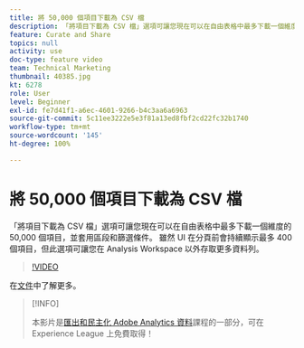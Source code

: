 ```yaml
---
title: 將 50,000 個項目下載為 CSV 檔
description: 「將項目下載為 CSV 檔」選項可讓您現在可以在自由表格中最多下載一個維度的 50,000 個項目，並套用區段和篩選條件。 雖然 UI 在分頁前會持續顯示最多 400 個項目，但此選項可讓您在 Analysis Workspace 以外存取更多資料列。
feature: Curate and Share
topics: null
activity: use
doc-type: feature video
team: Technical Marketing
thumbnail: 40385.jpg
kt: 6278
role: User
level: Beginner
exl-id: fe7d41f1-a6ec-4601-9266-b4c3aa6a6963
source-git-commit: 5c11ee3222e5e3f81a13ed8fbf2cd22fc32b1740
workflow-type: tm+mt
source-wordcount: '145'
ht-degree: 100%

---
```


# 將 50,000 個項目下載為 CSV 檔

「將項目下載為 CSV 檔」選項可讓您現在可以在自由表格中最多下載一個維度的 50,000 個項目，並套用區段和篩選條件。 雖然 UI 在分頁前會持續顯示最多 400 個項目，但此選項可讓您在 Analysis Workspace 以外存取更多資料列。

>[!VIDEO](https://video.tv.adobe.com/v/40385/?quality=12&learn=on)

在[文件](https://experienceleague.adobe.com/docs/analytics/analyze/analysis-workspace/curate-share/download-send.html?lang=zh-Hant)中了解更多。

>[!INFO]
>
> 本影片是[匯出和民主化 Adobe Analytics 資料](https://experienceleague.adobe.com/?recommended=Analytics-A-1-2022.1.democratizing)課程的一部分，可在 Experience League 上免費取得！
